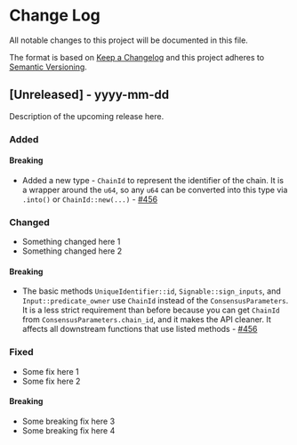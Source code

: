 # Change Log
All notable changes to this project will be documented in this file.

The format is based on [Keep a Changelog](http://keepachangelog.com/)
and this project adheres to [Semantic Versioning](http://semver.org/).

## [Unreleased] - yyyy-mm-dd

Description of the upcoming release here.

### Added

#### Breaking

- Added a new type - `ChainId` to represent the identifier of the chain. 
It is a wrapper around the `u64`, so any `u64` can be converted into this type via `.into()` or `ChainId::new(...)` - [#456](https://github.com/FuelLabs/fuel-vm/pull/456)


### Changed

- Something changed here 1
- Something changed here 2

#### Breaking

- The basic methods `UniqueIdentifier::id`, `Signable::sign_inputs`, 
and `Input::predicate_owner` use `ChainId` instead of the `ConsensusParameters`. 
It is a less strict requirement than before because you can get `ChainId` 
from `ConsensusParameters.chain_id`, and it makes the API cleaner. 
It affects all downstream functions that use listed methods - [#456](https://github.com/FuelLabs/fuel-vm/pull/456)

### Fixed

- Some fix here 1
- Some fix here 2

#### Breaking
- Some breaking fix here 3
- Some breaking fix here 4
